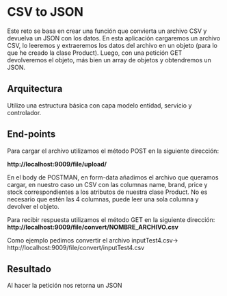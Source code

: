 
# CSV to JSON

Este reto se basa en crear una función que convierta un archivo CSV y devuelva un JSON con los datos. En esta aplicación cargaremos un archivo CSV, lo leeremos y extraeremos los datos del archivo en un objeto (para lo que he creado la clase Product). Luego, con una petición GET devolveremos el objeto, más bien un array de objetos y obtendremos un JSON.

## Arquitectura

Utilizo una estructura básica con capa modelo entidad, servicio y controlador.



## End-points
Para cargar el archivo utilizamos el método POST en la siguiente dirección:

**http://localhost:9009/file/upload/**

En el body de POSTMAN, en form-data añadimos el archivo que queramos cargar, en nuestro caso un CSV con las columnas name, brand, price y stock correspondientes a los atributos de nuestra clase Product. No es necesario que estén las 4 columnas, puede leer una sola columna y devolver el objeto.

Para recibir respuesta utilizamos el método GET en la siguiente dirección:
**http://localhost:9009/file/convert/NOMBRE_ARCHIVO.csv**

Como ejemplo pedimos convertir el archivo inputTest4.csv-> http://localhost:9009/file/convert/inputTest4.csv

## Resultado
Al hacer la petición nos retorna un JSON
